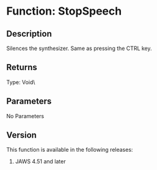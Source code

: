 # Function: StopSpeech

## Description

Silences the synthesizer. Same as pressing the CTRL key.

## Returns

Type: Void\

## Parameters

No Parameters

## Version

This function is available in the following releases:

1.  JAWS 4.51 and later
